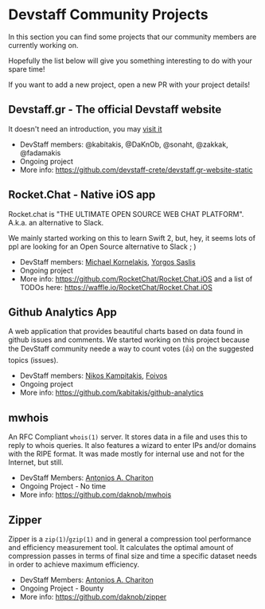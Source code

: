# Devstaff Community Projects

In this section you can find some projects that our community members are currently working on.

Hopefully the list below will give you something interesting to do with your spare time!

If you want to add a new project, open a new PR with your project details!

## Devstaff.gr - The official Devstaff website
It doesn't need an introduction, you may [visit it](http://devstaff.gr)

* DevStaff members: @kabitakis, @DaKnOb, @sonaht, @zakkak, @fadamakis
* Ongoing project
* More info: https://github.com/devstaff-crete/devstaff.gr-website-static

## Rocket.Chat - Native iOS app
Rocket.chat is "THE ULTIMATE OPEN SOURCE WEB CHAT PLATFORM".
A.k.a. an alternative to Slack.

We mainly started working on this to learn Swift 2, but, hey, it seems lots of ppl are looking for an Open Source alternative to Slack  ; )

* DevStaff members: [Michael Kornelakis](https://github.com/kormic), [Yorgos Saslis](https://github.com/gsaslis)
* Ongoing project
* More info: https://github.com/RocketChat/Rocket.Chat.iOS and a list of TODOs here: https://waffle.io/RocketChat/Rocket.Chat.iOS

## Github Analytics App
A web application that provides beautiful charts based on data found in github issues and comments. We started working on this project because the DevStaff community neede a way to count votes (:+1:) on the suggested topics (issues).

* DevStaff members: [Nikos Kampitakis](https://github.com/kabitakis), [Foivos](https://github.com/zakkak)
* Ongoing project
* More info: https://github.com/kabitakis/github-analytics

## mwhois
An RFC Compliant `whois(1)` server. It stores data in a file and uses this to reply to whois queries. It also features a wizard to enter IPs and/or domains with the RIPE format. It was made mostly for internal use and not for the Internet, but still.

* DevStaff Members: [Antonios A. Chariton](https://github.com/daknob)
* Ongoing Project - No time
* More info: https://github.com/daknob/mwhois

## Zipper
Zipper is a `zip(1)`/`gzip(1)` and in general a compression tool performance and efficiency measurement tool. It calculates the optimal amount of compression passes in terms of final size and time a specific dataset needs in order to achieve maximum efficiency.

* DevStaff Members: [Antonios A. Chariton](https://github.com/daknob)
* Ongoing Project - Bounty
* More info: https://github.com/daknob/zipper

